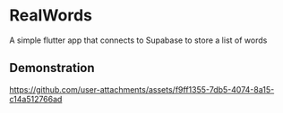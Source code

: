 # RealWords

A simple flutter app that connects to Supabase to store a list of words

## Demonstration

https://github.com/user-attachments/assets/f9ff1355-7db5-4074-8a15-c14a512766ad

